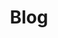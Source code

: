 ---
title: Blog
content:
    items: '@self.children'
    limit: 2
    order:
        by: date
        dir: desc
    filter:
        published: true
    pagination: true
    url_taxonomy_filters: true
feed:
    description: 'Sample Blog'
    limit: 10
pagination: true
taxonomy:
  navarea: ['main', 'footer']
---